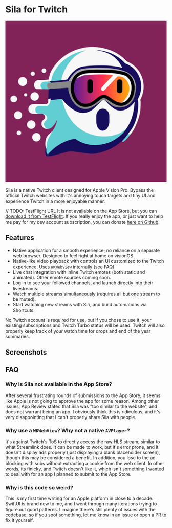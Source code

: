 # Sila for Twitch

<img src="https://raw.githubusercontent.com/agg23/Sila/master/Icon.svg" width="512px">

Sila is a native Twitch client designed for Apple Vision Pro. Bypass the official Twitch websites with it's annoying touch targets and tiny UI and experience Twitch in a more enjoyable manner.

// TODO: TestFlight URL
It is not available on the App Store, but you can [download it from TestFlight](). If you really enjoy the app, or just want to help me pay for my dev account subscription, you can donate [here on Github](https://github.com/sponsors/agg23/).

## Features

- Native application for a smooth experience; no reliance on a separate web browser. Designed to feel right at home on visionOS.
- Native-like video playback with controls an UI customized to the Twitch experience. Uses `WKWebView` internally (see [FAQ](#faq))
- Live chat integration with inline Twitch emotes (both static and animated). Other emote sources coming soon.
- Log in to see your followed channels, and launch directly into their livestreams.
- Watch multiple streams simultaneously (requires all but one stream to be muted).
- Start watching new streams with Siri, and build automations via Shortcuts.

No Twitch account is required for use, but if you chose to use it, your existing subscriptions and Twitch Turbo status will be used. Twitch will also properly keep track of your watch time for drops and end of the year summaries.

## Screenshots

## FAQ

### Why is Sila not available in the App Store?

After several frustrating rounds of submissions to the App Store, it seems like Apple is not going to approve the app for some reason. Among other issues, App Review stated that Sila was "too similar to the website", and does not warrant being an app. I obviously think this is ridiculous, and it's very disappointing that I can't properly share Sila with people.

### Why use a `WKWebView`? Why not a native `AVPlayer`?

It's against Twitch's ToS to directly access the raw HLS stream, similar to what Streamlink does. It can be made to work, but it's error prone, and it doesn't display ads properly (just displaying a blank placeholder screen), though this may be considered a benefit. In addition, you lose to the ad blocking with subs without extracting a cookie from the web client. In other words, its finicky, and Twitch doesn't like it, which isn't something I wanted to deal with for an app I planned to submit to the App Store.

### Why is this code so weird?

This is my first time writing for an Apple platform in close to a decade. SwiftUI is brand new to me, and I went through many iterations trying to figure out good patterns. I imagine there's still plenty of issues with the codebase, so if you spot something, let me know in an issue or open a PR to fix it yourself.
